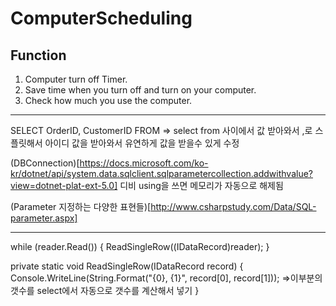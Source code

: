 # ComputerScheduling

Function
---
1. Computer turn off Timer.
2. Save time when you turn off and turn on your computer.
3. Check how much you use the computer.

---
SELECT OrderID, CustomerID FROM => select from 사이에서 값 받아와서 ,로 스플릿해서 아이디 값을 받아와서
유연하게 값을 받을수 있게 수정

(DBConnection)[https://docs.microsoft.com/ko-kr/dotnet/api/system.data.sqlclient.sqlparametercollection.addwithvalue?view=dotnet-plat-ext-5.0]
디비 using을 쓰면 메모리가 자동으로 해제됨

(Parameter 지정하는 다양한 표현들)[http://www.csharpstudy.com/Data/SQL-parameter.aspx]


---



while (reader.Read())
{
    ReadSingleRow((IDataRecord)reader);
}

private static void ReadSingleRow(IDataRecord record)
{
  Console.WriteLine(String.Format("{0}, {1}", record[0], record[1]));  =>이부분의 갯수를 select에서 자동으로 갯수를 계산해서 넣기
}
